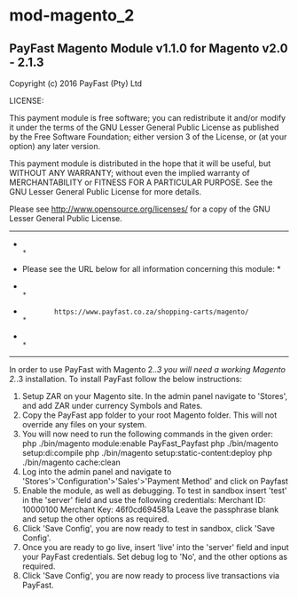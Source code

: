# mod-magento_2

PayFast Magento Module v1.1.0 for Magento v2.0 - 2.1.3
-----------------------------------------------------------------------------
Copyright (c) 2016 PayFast (Pty) Ltd

LICENSE:
 
This payment module is free software; you can redistribute it and/or modify
it under the terms of the GNU Lesser General Public License as published
by the Free Software Foundation; either version 3 of the License, or (at
your option) any later version.

This payment module is distributed in the hope that it will be useful, but
WITHOUT ANY WARRANTY; without even the implied warranty of MERCHANTABILITY
or FITNESS FOR A PARTICULAR PURPOSE. See the GNU Lesser General Public
License for more details.

Please see http://www.opensource.org/licenses/ for a copy of the GNU Lesser
General Public License.


******************************************************************************
*                                                                            *
*    Please see the URL below for all information concerning this module:    *
*                                                                            *
*             https://www.payfast.co.za/shopping-carts/magento/              *
*                                                                            *
******************************************************************************

In order to use PayFast with Magento 2.*.3 you will need a working Magento 2.*.3 installation. To install PayFast follow the below instructions:

1. Setup ZAR on your Magento site.
    In the admin panel navigate to 'Stores', and add ZAR under currency Symbols and Rates.
2. Copy the PayFast app folder to your root Magento folder.
    This will not override any files on your system.
3. You will now need to run the following commands in the given order:
    php ./bin/magento module:enable PayFast_Payfast
    php ./bin/magento setup:di:compile
    php ./bin/magento setup:static-content:deploy 
    php ./bin/magento cache:clean
4. Log into the admin panel and navigate to 'Stores'>'Configuration'>'Sales'>'Payment Method' and click on Payfast
5. Enable the module, as well as debugging. To test in sandbox insert 'test' in the 'server' field and use the following credentials:
    Merchant ID: 10000100
    Merchant Key: 46f0cd694581a
   Leave the passphrase blank and setup the other options as required.
6. Click 'Save Config', you are now ready to test in sandbox, click 'Save Config'.
7. Once you are ready to go live, insert 'live' into the 'server' field and input your PayFast credentials. Set debug log to 'No', and the other options as required.
8. Click 'Save Config', you are now ready to process live transactions via PayFast.
